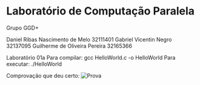 # Laboratório de Computação Paralela

Grupo GGD+

Daniel Ribas Nascimento de Melo 32111401
Gabriel Vicentin Negro 32137095
Guilherme de Oliveira Pereira 32165366

Laboratório 01a
Para compilar: gcc HelloWorld.c -o HelloWorld
Para executar: ./HelloWorld

Comprovação que deu certo:
![Prova](/computacao_paralela/lab01a/Lab01a_Prova.PNG "Prova")
